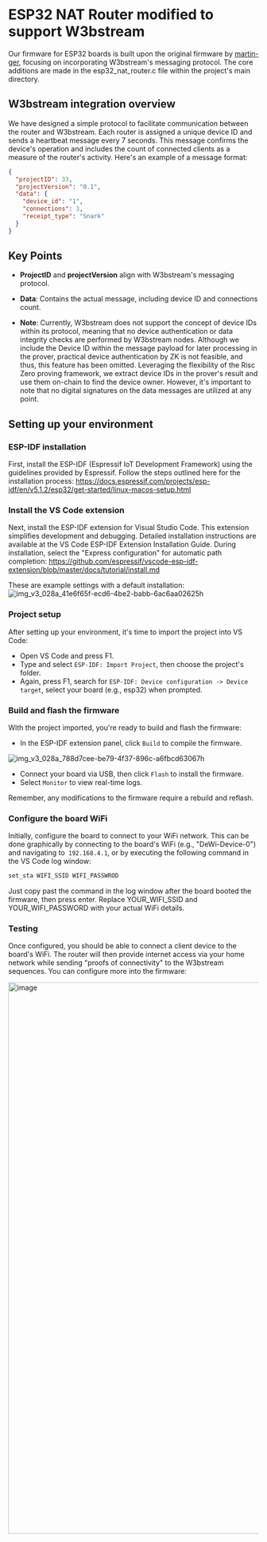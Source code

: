 # ESP32 NAT Router modified to support W3bstream

Our firmware for ESP32 boards is built upon the original firmware by [martin-ger](https://github.com/martin-ger/esp32_nat_router), focusing on incorporating W3bstream's messaging protocol. The core additions are made in the esp32_nat_router.c file within the project's main directory.

## W3bstream integration overview
We have designed a simple protocol to facilitate communication between the router and W3bstream. Each router is assigned a unique device ID and sends a heartbeat message every 7 seconds. This message confirms the device's operation and includes the count of connected clients as a measure of the router's activity. Here's an example of a message format:

```json
{ 
  "projectID": 33,
  "projectVersion": "0.1",
  "data": {
    "device_id": "1",
    "connections": 3,
    "receipt_type": "Snark"
  }
}
```

## Key Points
- **ProjectID** and **projectVersion** align with W3bstream's messaging protocol.
  
- **Data**: Contains the actual message, including device ID and connections count.
  
- **Note**:  Currently, W3bstream does not support the concept of device IDs within its protocol, meaning that no device authentication or data integrity checks are performed by W3bstream nodes. Although we include the Device ID within the message payload for later processing in the prover, practical device authentication by ZK is not feasible, and thus, this feature has been omitted. Leveraging the flexibility of the Risc Zero proving framework, we extract device IDs in the prover's result and use them on-chain to find the device owner. However, it's important to note that no digital signatures on the data messages are utilized at any point.


## Setting up your environment

### ESP-IDF installation
First, install the ESP-IDF (Espressif IoT Development Framework) using the guidelines provided by Espressif. Follow the steps outlined here for the installation process: https://docs.espressif.com/projects/esp-idf/en/v5.1.2/esp32/get-started/linux-macos-setup.html

### Install the VS Code extension
Next, install the ESP-IDF extension for Visual Studio Code. This extension simplifies development and debugging. Detailed installation instructions are available at the VS Code ESP-IDF Extension Installation Guide. During installation, select the "Express configuration" for automatic path completion: https://github.com/espressif/vscode-esp-idf-extension/blob/master/docs/tutorial/install.md

These are example settings with a default installation:
![img_v3_028a_41e6f65f-ecd6-4be2-babb-6ac6aa02625h](https://github.com/machinefi/iotex-dewi-demo/assets/11096047/e309b676-cada-4db4-bbe1-c37916521b00)

### Project setup
After setting up your environment, it's time to import the project into VS Code:

- Open VS Code and press F1.
- Type and select `ESP-IDF: Import Project`, then choose the project's folder.
- Again, press F1, search for `ESP-IDF: Device configuration -> Device target`, select your board (e.g., esp32) when prompted.

### Build and flash the firmware
With the project imported, you're ready to build and flash the firmware:

- In the ESP-IDF extension panel, click `Build` to compile the firmware.

![img_v3_028a_788d7cee-be79-4f37-896c-a6fbcd63067h](https://github.com/machinefi/iotex-dewi-demo/assets/11096047/616ad6df-0fad-426b-89c4-282051f555d2)

- Connect your board via USB, then click `Flash` to install the firmware.
- Select `Monitor` to view real-time logs.

Remember, any modifications to the firmware require a rebuild and reflash.

### Configure the board WiFi
Initially, configure the board to connect to your WiFi network. This can be done graphically by connecting to the board's WiFi (e.g., "DeWi-Device-0") and navigating to` 192.168.4.1`, or by executing the following command in the VS Code log window:

```sh
set_sta WIFI_SSID WIFI_PASSWROD
```
Just copy past the command in the log window after the board booted the firmware, then press enter.
Replace YOUR_WIFI_SSID and YOUR_WIFI_PASSWORD with your actual WiFi details.

### Testing
Once configured, you should be able to connect a client device to the board's WiFi. The router will then provide internet access via your home network while sending "proofs of connectivity" to the W3bstream sequences. You can configure more into the firmware:

<img width="1107" alt="image" src="https://github.com/machinefi/iotex-dewi-demo/assets/11096047/5f9cf0cb-07a5-4aba-b291-a7e647c31ab1">


